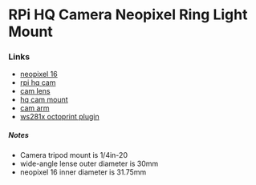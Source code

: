 # RPi HQ Camera Neopixel Ring Light Mount

### Links
- [neopixel 16](https://www.adafruit.com/product/2855)
- [rpi hq cam](https://www.raspberrypi.com/products/raspberry-pi-high-quality-camera/)
- [cam lens](https://www.pishop.us/product/6mm-wide-angle-lens-for-raspberry-pi-hq-camera/)
- [hq cam mount](https://www.thingiverse.com/thing:4829759)
- [cam arm](https://www.thingiverse.com/thing:2842300)
- [ws281x octoprint plugin](https://plugins.octoprint.org/plugins/ws281x_led_status/)

##### Notes
- Camera tripod mount is 1/4in-20
- wide-angle lense outer diameter is 30mm
- neopixel 16 inner diameter is 31.75mm

